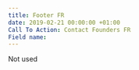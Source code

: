 ```yaml
---
title: Footer FR
date: 2019-02-21 00:00:00 +01:00
Call To Action: Contact Founders FR
Field name: 
---
```


Not used
